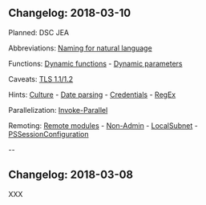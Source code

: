<!-- .slide: id="changelog" -->

## Changelog: 2018-03-10

Planned: DSC JEA

Abbreviations: [Naming for natural language](#/language)

Functions: [Dynamic functions](#/dynamic_functions) - [Dynamic parameters](#/dynamic_parameters)

Caveats: [TLS 1.1/1.2](#/tls)

Hints: [Culture](#/culture) - [Date parsing](#/datetime) - [Credentials](#/credentials) - [RegEx](#/regex)

Parallelization: [Invoke-Parallel](#/invoke-parallel)

Remoting: [Remote modules](#/remote_module) - [Non-Admin](#/non_admin) - [LocalSubnet](#/localsubnet) - [PSSessionConfiguration](#/pssessionconfiguration)

--

## Changelog: 2018-03-08

XXX